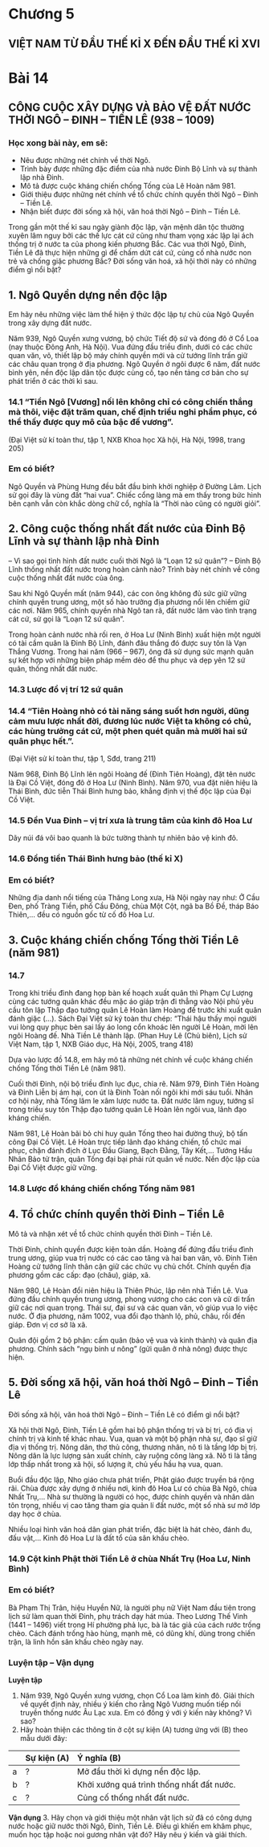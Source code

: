 # Chương 5
## VIỆT NAM TỪ ĐẦU THẾ KỈ X ĐẾN ĐẦU THẾ KỈ XVI

# Bài 14
## CÔNG CUỘC XÂY DỰNG VÀ BẢO VỆ ĐẤT NƯỚC THỜI NGÔ – ĐINH – TIỀN LÊ (938 – 1009)

### Học xong bài này, em sẽ:
*   Nêu được những nét chính về thời Ngô.
*   Trình bày được những đặc điểm của nhà nước Đinh Bộ Lĩnh và sự thành lập nhà Đinh.
*   Mô tả được cuộc kháng chiến chống Tống của Lê Hoàn năm 981.
*   Giới thiệu được những nét chính về tổ chức chính quyền thời Ngô – Đinh – Tiền Lê.
*   Nhận biết được đời sống xã hội, văn hoá thời Ngô – Đinh – Tiền Lê.

Trong gần một thế kỉ sau ngày giành độc lập, vận mệnh dân tộc thường xuyên lâm nguy bởi các thế lực cát cứ cũng như tham vọng xác lập lại ách thống trị ở nước ta của phong kiến phương Bắc. Các vua thời Ngô, Đinh, Tiền Lê đã thực hiện những gì để chấm dứt cát cứ, củng cố nhà nước non trẻ và chống giặc phương Bắc? Đời sống văn hoá, xã hội thời này có những điểm gì nổi bật?

## 1. Ngô Quyền dựng nền độc lập

Em hãy nêu những việc làm thể hiện ý thức độc lập tự chủ của Ngô Quyền trong xây dựng đất nước.

Năm 939, Ngô Quyền xưng vương, bộ chức Tiết độ sứ và đóng đô ở Cổ Loa (nay thuộc Đông Anh, Hà Nội). Vua đứng đầu triều đình, dưới có các chức quan văn, võ, thiết lập bộ máy chính quyền mới và cử tướng lĩnh trấn giữ các châu quan trọng ở địa phương. Ngô Quyền ở ngôi được 6 năm, đất nước bình yên, nền độc lập dân tộc được củng cố, tạo nền tảng cơ bản cho sự phát triển ở các thời kì sau.

### 14.1 “Tiền Ngô [Vương] nối lên không chỉ có công chiến thắng mà thôi, việc đặt trăm quan, chế định triều nghi phẩm phục, có thể thấy được quy mô của bậc đế vương”.
(Đại Việt sử kí toàn thư, tập 1, NXB Khoa học Xã hội, Hà Nội, 1998, trang 205)

### Em có biết?

Ngô Quyền và Phùng Hưng đều bắt đầu binh khởi nghiệp ở Đường Lâm. Lịch sử gọi đây là vùng đất “hai vua”. Chiếc cổng làng mà em thấy trong bức hình bên cạnh vẫn còn khắc dòng chữ cổ, nghĩa là “Thời nào cũng có người giỏi”.

## 2. Công cuộc thống nhất đất nước của Đinh Bộ Lĩnh và sự thành lập nhà Đinh

– Vì sao gọi tình hình đất nước cuối thời Ngô là “Loạn 12 sứ quân”?
– Đinh Bộ Lĩnh thống nhất đất nước trong hoàn cảnh nào? Trình bày nét chính về công cuộc thống nhất đất nước của ông.

Sau khi Ngô Quyền mất (năm 944), các con ông không đủ sức giữ vững chính quyền trung ương, một số hào trưởng địa phương nổi lên chiếm giữ các nơi. Năm 965, chính quyền nhà Ngô tan rã, đất nước lâm vào tình trạng cát cứ, sử gọi là “Loạn 12 sứ quân”.

Trong hoàn cảnh nước nhà rối ren, ở Hoa Lư (Ninh Bình) xuất hiện một người có tài cầm quân là Đinh Bộ Lĩnh, đánh đâu thắng đó được suy tôn là Vạn Thắng Vương. Trong hai năm (966 – 967), ông đã sử dụng sức mạnh quân sự kết hợp với những biện pháp mềm dẻo để thu phục và dẹp yên 12 sứ quân, thống nhất đất nước.

### 14.3 Lược đồ vị trí 12 sứ quân

### 14.4 “Tiên Hoàng nhỏ có tài năng sáng suốt hơn người, dũng cảm mưu lược nhất đời, đương lúc nước Việt ta không có chủ, các hùng trưởng cát cứ, một phen quét quân mà mười hai sứ quân phục hết.”.
(Đại Việt sử kí toàn thư, tập 1, Sđd, trang 211)

Năm 968, Đinh Bộ Lĩnh lên ngôi Hoàng đế (Đinh Tiên Hoàng), đặt tên nước là Đại Cồ Việt, đóng đô ở Hoa Lư (Ninh Bình). Năm 970, vua đặt niên hiệu là Thái Bình, đức tiễn Thái Bình hưng bảo, khẳng định vị thế độc lập của Đại Cồ Việt.

### 14.5 Đền Vua Đinh – vị trí xưa là trung tâm của kinh đô Hoa Lư
Dãy núi đá vôi bao quanh là bức tường thành tự nhiên bảo vệ kinh đô.

### 14.6 Đồng tiền Thái Bình hưng bảo (thế kỉ X)

### Em có biết?

Những địa danh nổi tiếng của Thăng Long xưa, Hà Nội ngày nay như: Ở Cầu Đen, phố Tràng Tiền, phố Cầu Đông, chùa Một Cột, ngã ba Bồ Đề, tháp Báo Thiên,... đều có nguồn gốc từ cố đô Hoa Lư.

## 3. Cuộc kháng chiến chống Tống thời Tiền Lê (năm 981)

### 14.7
Trong khi triều đình đang họp bàn kế hoạch xuất quân thì Phạm Cự Lượng cùng các tướng quân khác đều mặc áo giáp trận đi thẳng vào Nội phủ yêu cầu tôn lập Thập đạo tướng quân Lê Hoàn làm Hoàng đế trước khi xuất quân đánh giặc (...). Sách Đại Việt sử ký toàn thư chép: “Thái hậu thấy mọi người vui lòng quy phục bèn sai lấy áo long cổn khoác lên người Lê Hoàn, mời lên ngôi Hoàng đế. Nhà Tiền Lê thành lập.
(Phan Huy Lê (Chủ biên), Lịch sử Việt Nam, tập 1, NXB Giáo dục, Hà Nội, 2005, trang 418)

Dựa vào lược đồ 14.8, em hãy mô tả những nét chính về cuộc kháng chiến chống Tống thời Tiền Lê (năm 981).

Cuối thời Đinh, nội bộ triều đình lục đục, chia rẽ. Năm 979, Đinh Tiên Hoàng và Đinh Liễn bị ám hại, con út là Đinh Toàn nối ngôi khi mới sáu tuổi. Nhân cơ hội này, nhà Tống lăm le xâm lược nước ta. Đất nước lâm nguy, tướng sĩ trong triều suy tôn Thập đạo tướng quân Lê Hoàn lên ngôi vua, lãnh đạo kháng chiến.

Năm 981, Lê Hoàn bãi bỏ chi huy quân Tống theo hai đường thuỷ, bộ tấn công Đại Cồ Việt. Lê Hoàn trực tiếp lãnh đạo kháng chiến, tổ chức mai phục, chặn đánh địch ở Lục Đầu Giang, Bạch Đằng, Tây Kết,... Tướng Hầu Nhân Bảo tử trận, quân Tống đại bại phải rút quân về nước. Nền độc lập của Đại Cồ Việt được giữ vững.

### 14.8 Lược đồ kháng chiến chống Tống năm 981

## 4. Tổ chức chính quyền thời Đinh – Tiền Lê

Mô tả và nhận xét về tổ chức chính quyền thời Đinh – Tiền Lê.

Thời Đinh, chính quyền được kiện toàn dần. Hoàng đế đứng đầu triều đình trung ương, giúp vua trị nước có các cao tăng và hai ban văn, võ. Đinh Tiên Hoàng cử tướng lĩnh thân cận giữ các chức vụ chủ chốt. Chính quyền địa phương gồm các cấp: đạo (châu), giáp, xã.

Năm 980, Lê Hoàn đổi niên hiệu là Thiên Phúc, lập nên nhà Tiền Lê. Vua đứng đầu chính quyền trung ương, phong vương cho các con và cử di trấn giữ các nơi quan trọng. Thái sư, đại sư và các quan văn, võ giúp vua lo việc nước. Ở địa phương, năm 1002, vua đổi đạo thành lộ, phủ, châu, rồi đến giáp. Đơn vị cơ sở là xã.

Quân đội gồm 2 bộ phận: cấm quân (bảo vệ vua và kinh thành) và quân địa phương. Chính sách “ngụ binh ư nông” (gửi quân ở nhà nông) được thực hiện.

## 5. Đời sống xã hội, văn hoá thời Ngô – Đinh – Tiền Lê

Đời sống xã hội, văn hoá thời Ngô – Đinh – Tiền Lê có điểm gì nổi bật?

Xã hội thời Ngô, Đinh, Tiền Lê gồm hai bộ phận thống trị và bị trị, có địa vị chính trị và kinh tế khác nhau. Vua, quan và một bộ phận nhà sư, đạo sĩ giữ địa vị thống trị. Nông dân, thợ thủ công, thương nhân, nô tì là tầng lớp bị trị. Nông dân là lực lượng sản xuất chính, cày ruộng công làng xã. Nô tì là tầng lớp thấp nhất trong xã hội, số lượng ít, chủ yếu hầu hạ vua, quan.

Buổi đầu độc lập, Nho giáo chưa phát triển, Phật giáo được truyền bá rộng rãi. Chùa được xây dựng ở nhiều nơi, kinh đô Hoa Lư có chùa Bà Ngô, chùa Nhất Trụ,... Nhà sư thường là người có học, được chính quyền và nhân dân tôn trọng, nhiều vị cao tăng tham gia quản lí đất nước, một số nhà sư mở lớp dạy học ở chùa.

Nhiều loại hình văn hoá dân gian phát triển, đặc biệt là hát chèo, đánh đu, đấu vật,... Kinh đô Hoa Lư là đất tổ của sân khấu chèo.

### 14.9 Cột kinh Phật thời Tiền Lê ở chùa Nhất Trụ (Hoa Lư, Ninh Bình)

### Em có biết?

Bà Phạm Thị Trân, hiệu Huyền Nữ, là người phụ nữ Việt Nam đầu tiên trong lịch sử làm quan thời Đinh, phụ trách dạy hát múa. Theo Lương Thế Vinh (1441 – 1496) viết trong Hí phường phả lục, bà là tác giả của cách rước trống chèo. Cách đánh trống hào hùng, mạnh mẽ, có dũng khí, dùng trong chiến trận, là linh hồn sân khấu chèo ngày nay.

### Luyện tập – Vận dụng

**Luyện tập**
1. Năm 939, Ngô Quyền xưng vương, chọn Cổ Loa làm kinh đô. Giải thích về quyết định này, nhiều ý kiến cho rằng Ngô Vương muốn tiếp nối truyền thống nước Âu Lạc xưa. Em có đồng ý với ý kiến này không? Vì sao?
2. Hãy hoàn thiện các thông tin ở cột sự kiện (A) tương ứng với (B) theo mẫu dưới đây:

|   | Sự kiện (A) | Ý nghĩa (B)                 |
| :- | :---------- | :--------------------------- |
| a | ?           | Mở đầu thời kì dựng nền độc lập. |
| b | ?           | Khởi xướng quá trình thống nhất đất nước. |
| c | ?           | Củng cố thống nhất đất nước. |

**Vận dụng**
3. Hãy chọn và giới thiệu một nhân vật lịch sử đã có công dựng nước hoặc giữ nước thời Ngô, Đinh, Tiền Lê. Điều gì khiến em khâm phục, muốn học tập hoặc noi gương nhân vật đó? Hãy nêu ý kiến và giải thích.
